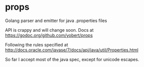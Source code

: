 # props
Golang parser and emitter for java .properties files

API is crappy and will change soon. Docs at https://godoc.org/github.com/yobert/props

Following the rules specified at http://docs.oracle.com/javase/7/docs/api/java/util/Properties.html

So far I accept most of the java spec, except for unicode escapes.
